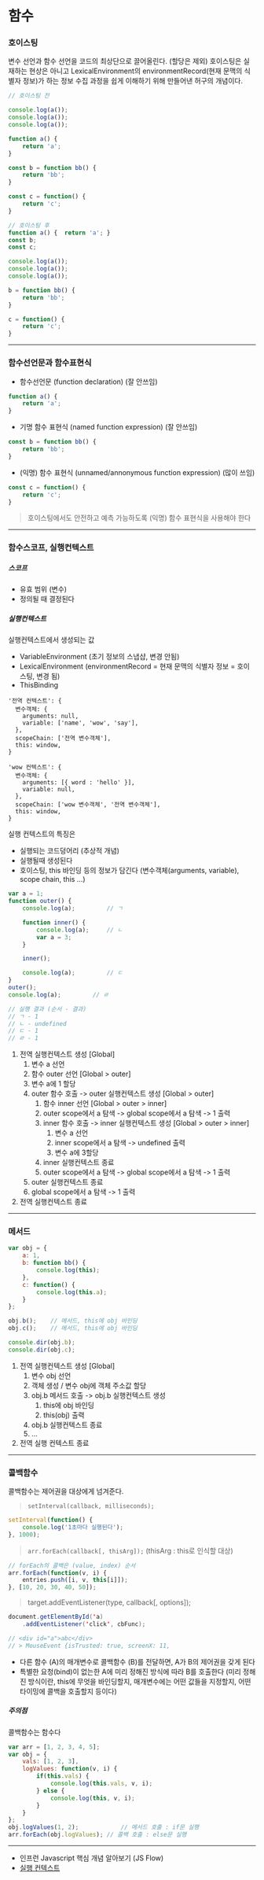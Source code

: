 # 함수

### 호이스팅

변수 선언과 함수 선언을 코드의 최상단으로 끌어올린다. (할당은 제외)
호이스팅은 실재하는 현상은 아니고 LexicalEnvironment의 environmentRecord(현재 문맥의 식별자 정보)가 하는 정보 수집 과정을 쉽게 이해하기 위해 만들어낸 허구의 개념이다.

```javascript
// 호이스팅 전

console.log(a());
console.log(a());
console.log(a());

function a() {
	return 'a';
}

const b = function bb() {
	return 'bb';
}

const c = function() {
	return 'c';
}
```


```javascript
// 호이스팅 후
function a() {	return 'a'; }
const b;
const c;

console.log(a());
console.log(a());
console.log(a());

b = function bb() {
	return 'bb';
}

c = function() {
	return 'c';
}
```
 
 
 
---
### 함수선언문과 함수표현식

- 함수선언문 (function declaration) (잘 안쓰임)

```javascript
function a() {
	return 'a';
}
```

- 기명 함수 표현식 (named function expression) (잘 안쓰임)

```javascript
const b = function bb() {
	return 'bb';
}
```

- (익명) 함수 표현식 (unnamed/annonymous function expression) (많이 쓰임)

```javascript
const c = function() {
	return 'c';
}
```

> 호이스팅에서도 안전하고 예측 가능하도록 (익명) 함수 표현식을 사용해야 한다



---
### 함수스코프, 실행컨텍스트

##### 스코프 

- 유효 범위 (변수)
- 정의될 때 결정된다

##### 실행컨텍스트

실행컨텍스트에서 생성되는 값

- VariableEnvironment (초기 정보의 스냅샵, 변경 안됨)
- LexicalEnvironment (environmentRecord = 현재 문맥의 식별자 정보 = 호이스팅, 변경 됨)
- ThisBinding 


```
'전역 컨텍스트': {
  변수객체: {
    arguments: null,
    variable: ['name', 'wow', 'say'],
  },
  scopeChain: ['전역 변수객체'],
  this: window,
}

'wow 컨텍스트': {
  변수객체: {
    arguments: [{ word : 'hello' }],
    variable: null,
  },
  scopeChain: ['wow 변수객체', '전역 변수객체'],
  this: window,
}
```

실행 컨텍스트의 특징은 

- 실행되는 코드덩어리 (추상적 개념)
- 실행될때 생성된다
- 호이스팅, this 바인딩 등의 정보가 담긴다 (변수객체(arguments, variable), scope chain, this …)

```javascript
var a = 1;
function outer() {
	console.log(a);			// ㄱ

	function inner() {
		console.log(a);		// ㄴ
		var a = 3;
	}

	inner();

	console.log(a);			// ㄷ
}
outer();
console.log(a);			// ㄹ

// 실행 결과 (순서 - 결과)
// ㄱ - 1
// ㄴ - undefined
// ㄷ - 1
// ㄹ - 1
```
 
1. 전역 실행컨텍스트 생성 [Global]
	1. 변수 a 선언
	2. 함수 outer 선언 [Global > outer]
	3. 변수 a에 1 할당
	4. outer 함수 호출 -> outer 실행컨텍스트 생성 [Global > outer]
		1. 함수 inner 선언 [Global > outer > inner]
		2. outer scope에서 a 탐색 -> global scope에서 a 탐색 -> 1 출력
		3. inner 함수 호출 -> inner 실행컨텍스트 생성 [Global > outer > inner]
			1. 변수 a 선언
			2. inner scope에서 a 탐색 -> undefined 출력
			3. 변수 a에 3할당
		4. inner 실행컨텍스트 종료
		5. outer scope에서 a 탐색 -> global scope에서 a 탐색 -> 1 출력
	5. outer 실행컨텍스트 종료
	6. global scope에서 a 탐색 -> 1 출력
2. 전역 실행컨텍스트 종료 

 
 
---
### 메서드

```javascript
var obj = {
	a: 1,
	b: function bb() {
		console.log(this);
	},
	c: function() {
		console.log(this.a);
	}
};

obj.b();	// 메서드, this에 obj 바인딩
obj.c();	// 메서드, this에 obj 바인딩

console.dir(obj.b);
console.dir(obj.c);
```

1. 전역 실행컨텍스트 생성 [Global]
	1. 변수 obj 선언
	2. 객체 생성 / 변수 obj에 객체 주소값 할당
	3. obj.b 메서드 호출 -> obj.b 실행컨텍스트 생성
		1. this에 obj 바인딩
		2. this(obj) 출력
	4. obj.b 실행컨텍스트 종료
	5. …
2. 전역 실행 컨텍스트 종료 
 
 
 
---
### 콜백함수

콜백함수는 제어권을 대상에게 넘겨준다.

> `setInterval(callback, milliseconds);`

```javascript
setInterval(function() {
	console.log('1초마다 실행된다');
}, 1000);
```

> `arr.forEach(callback[, thisArg]);` (thisArg : this로 인식할 대상)

```javascript
// forEach의 콜백은 (value, index) 순서
arr.forEach(function(v, i) {
	entries.push([i, v, this[i]]);
}, [10, 20, 30, 40, 50]);
```

> target.addEventListener(type, callback[, options]);

```java
document.getElementById('a)
	.addEventListener('click', cbFunc);

// <div id="a">abc</div>
// > MouseEvent {isTrusted: true, screenX: 11,
```

- 다른 함수 (A)의 매개변수로 콜백함수 (B)를 전달하면, A가 B의 제어권을 갖게 된다
- 특별한 요청(bind)이 없는한 A에 미리 정해진 방식에 따라 B를 호출한다
(미리 정해진 방식이란, this에 무엇을 바인딩할지, 매개변수에는 어떤 값들을 지정할지, 어떤 타이밍에 콜백을 호출할지 등이다)

##### 주의점

콜백함수는 함수다

```javascript
var arr = [1, 2, 3, 4, 5];
var obj = {
	vals: [1, 2, 3],
	logValues: function(v, i) {
		if(this.vals) {
			console.log(this.vals, v, i);
		} else {
			console.log(this, v, i);
		}
	}
};
obj.logValues(1, 2);			// 메서드 호출 : if문 실행
arr.forEach(obj.logValues);	// 콜백 호출 : else문 실행
```
 
 
 
---
- 인프런 Javascript 핵심 개념 알아보기 (JS Flow)
- [실행 컨텍스트](https://www.zerocho.com/category/Javascript/post/5741d96d094da4986bc950a0)



